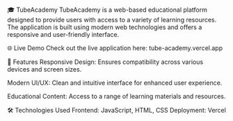 🎓 TubeAcademy
TubeAcademy is a web-based educational platform designed to provide users with access to a variety of learning resources. The application is built using modern web technologies and offers a responsive and user-friendly interface.

🌐 Live Demo
Check out the live application here: tube-academy.vercel.app

🚀 Features
Responsive Design: Ensures compatibility across various devices and screen sizes.

Modern UI/UX: Clean and intuitive interface for enhanced user experience.

Educational Content: Access to a range of learning materials and resources.

🛠️ Technologies Used
Frontend: JavaScript, HTML, CSS
Deployment: Vercel

```bash git clone https://github.com/Aditya122221/TubeAcademy.git
```